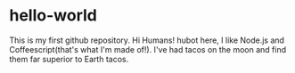 # hello-world
This is my first github repository.
Hi Humans!
hubot here, I like Node.js and Coffeescript(that's what I'm made of!).
I've had tacos on the moon and find them far superior to Earth tacos.
